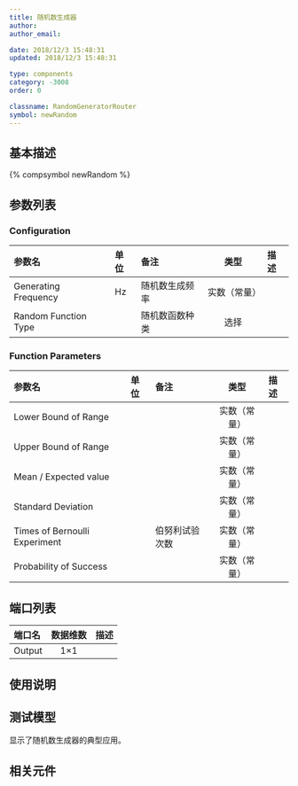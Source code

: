 ```yaml
---
title: 随机数生成器
author: 
author_email:

date: 2018/12/3 15:48:31
updated: 2018/12/3 15:48:31

type: components
category: -3008
order: 0

classname: RandomGeneratorRouter
symbol: newRandom
---
```

## 基本描述
{% compsymbol newRandom %}

## 参数列表
### Configuration
| 参数名 | 单位 | 备注 | 类型 | 描述 |
| :--- | :--- | :--- | :--: | :--- |
| Generating Frequency | Hz | 随机数生成频率 | 实数（常量） |  |
| Random Function Type |  | 随机数函数种类 | 选择 |  |

### Function Parameters
| 参数名 | 单位 | 备注 | 类型 | 描述 |
| :--- | :--- | :--- | :--: | :--- |
| Lower Bound of Range |  |  | 实数（常量） |  |
| Upper Bound of Range |  |  | 实数（常量） |  |
| Mean / Expected value |  |  | 实数（常量） |  |
| Standard Deviation |  |  | 实数（常量） |  |
| Times of Bernoulli Experiment |  | 伯努利试验次数 | 实数（常量） |  |
| Probability of Success |  |  | 实数（常量） |  |


## 端口列表

| 端口名 | 数据维数 | 描述 |
| :--- | :--:  | :--- |
| Output | 1×1 | |                   

## 使用说明


## 测试模型
[<test name>](<test link>)显示了随机数生成器的典型应用。

## 相关元件


